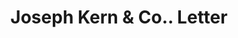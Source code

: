 ---
doi: 10.7916/D8BC59QZ
date_other: unknown
date_other_textual: unknown
form: correspondence
genre:
- Letters (correspondence)
name:
- Joseph Kern & Co.
object_in_context_url: https://biggert.cul.columbia.edu/items/view/ave_biggert_01791
subject_hierarchical_geographic:
- Boston, Massachusetts, United States
subject_name:
- Joseph Kern & Co.
title: Joseph Kern & Co.. Letter
sort_title: Joseph Kern & Co.. Letter
call_number: ave_biggert_01791
coordinates:
- 42.35805555555556,-71.06361111111111
pid: ave_biggert_01791
identifiers: ave_biggert_01791
thumbnail: https://derivativo-3.library.columbia.edu/iiif/2/ldpd:490871/full/!256,256/0/native.jpg
permalink: "/biggert/ave_biggert_01791/"
layout: iiif-image-page
---